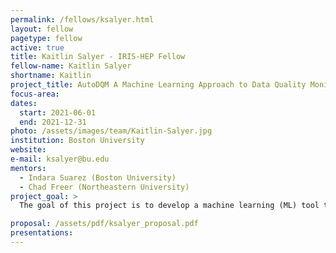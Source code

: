 ```yaml
---
permalink: /fellows/ksalyer.html
layout: fellow
pagetype: fellow
active: true
title: Kaitlin Salyer - IRIS-HEP Fellow
fellow-name: Kaitlin Salyer
shortname: Kaitlin
project_title: AutoDQM A Machine Learning Approach to Data Quality Monitoring at CMS
focus-area:
dates:
  start: 2021-06-01
  end: 2021-12-31
photo: /assets/images/team/Kaitlin-Salyer.jpg
institution: Boston University
website:
e-mail: ksalyer@bu.edu
mentors:
  - Indara Suarez (Boston University)
  - Chad Freer (Northeastern University)
project_goal: >
  The goal of this project is to develop a machine learning (ML) tool to highlight anomalies in detector output from the Compact Muon Solenoid (CMS) experiment at the Large Hadron Collider (LHC). This will ultimately help to simplify the data quality monitoring (DQM) process.

proposal: /assets/pdf/ksalyer_proposal.pdf
presentations:
---
```

